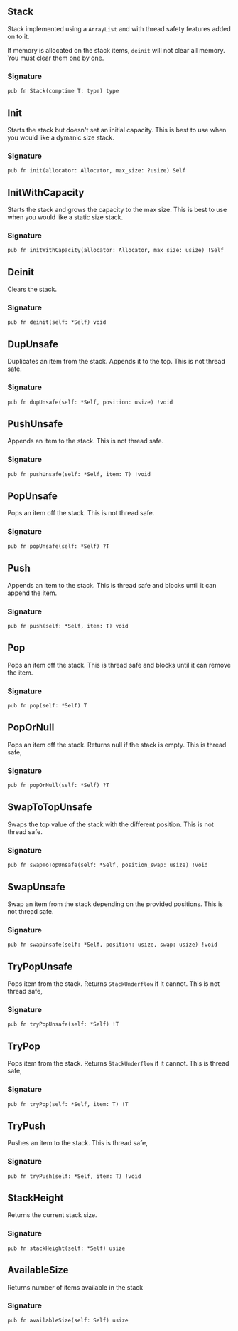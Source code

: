 ## Stack
Stack implemented using a `ArrayList` and
with thread safety features added on to it.

If memory is allocated on the stack items, `deinit`
will not clear all memory. You must clear them one by one.

### Signature

```zig
pub fn Stack(comptime T: type) type
```

## Init
Starts the stack but doesn't set an initial capacity.
This is best to use when you would like a dymanic size stack.

### Signature

```zig
pub fn init(allocator: Allocator, max_size: ?usize) Self
```

## InitWithCapacity
Starts the stack and grows the capacity to the max size.
This is best to use when you would like a static size stack.

### Signature

```zig
pub fn initWithCapacity(allocator: Allocator, max_size: usize) !Self
```

## Deinit
Clears the stack.

### Signature

```zig
pub fn deinit(self: *Self) void
```

## DupUnsafe
Duplicates an item from the stack. Appends it to the top.
This is not thread safe.

### Signature

```zig
pub fn dupUnsafe(self: *Self, position: usize) !void
```

## PushUnsafe
Appends an item to the stack.
This is not thread safe.

### Signature

```zig
pub fn pushUnsafe(self: *Self, item: T) !void
```

## PopUnsafe
Pops an item off the stack.
This is not thread safe.

### Signature

```zig
pub fn popUnsafe(self: *Self) ?T
```

## Push
Appends an item to the stack.
This is thread safe and blocks until it can
append the item.

### Signature

```zig
pub fn push(self: *Self, item: T) void
```

## Pop
Pops an item off the stack.
This is thread safe and blocks until it can
remove the item.

### Signature

```zig
pub fn pop(self: *Self) T
```

## PopOrNull
Pops an item off the stack. Returns null if the stack is empty.
This is thread safe,

### Signature

```zig
pub fn popOrNull(self: *Self) ?T
```

## SwapToTopUnsafe
Swaps the top value of the stack with the different position.
This is not thread safe.

### Signature

```zig
pub fn swapToTopUnsafe(self: *Self, position_swap: usize) !void
```

## SwapUnsafe
Swap an item from the stack depending on the provided positions.
This is not thread safe.

### Signature

```zig
pub fn swapUnsafe(self: *Self, position: usize, swap: usize) !void
```

## TryPopUnsafe
Pops item from the stack. Returns `StackUnderflow` if it cannot.
This is not thread safe,

### Signature

```zig
pub fn tryPopUnsafe(self: *Self) !T
```

## TryPop
Pops item from the stack. Returns `StackUnderflow` if it cannot.
This is thread safe,

### Signature

```zig
pub fn tryPop(self: *Self, item: T) !T
```

## TryPush
Pushes an item to the stack.
This is thread safe,

### Signature

```zig
pub fn tryPush(self: *Self, item: T) !void
```

## StackHeight
Returns the current stack size.

### Signature

```zig
pub fn stackHeight(self: *Self) usize
```

## AvailableSize
Returns number of items available in the stack

### Signature

```zig
pub fn availableSize(self: Self) usize
```

